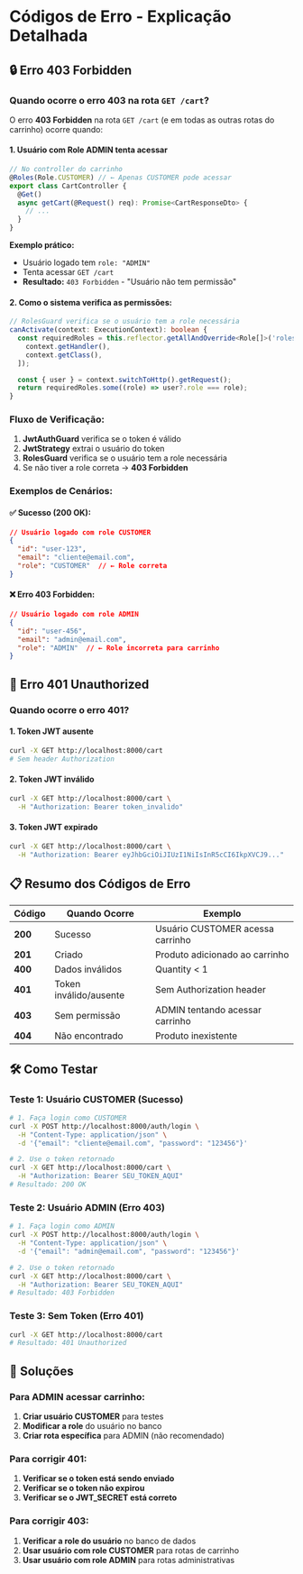 # Códigos de Erro - Explicação Detalhada

## 🔒 Erro 403 Forbidden

### Quando ocorre o erro 403 na rota `GET /cart`?

O erro **403 Forbidden** na rota `GET /cart` (e em todas as outras rotas do carrinho) ocorre quando:

#### 1. **Usuário com Role ADMIN tenta acessar**
```typescript
// No controller do carrinho
@Roles(Role.CUSTOMER) // ← Apenas CUSTOMER pode acessar
export class CartController {
  @Get()
  async getCart(@Request() req): Promise<CartResponseDto> {
    // ...
  }
}
```

**Exemplo prático:**
- Usuário logado tem `role: "ADMIN"`
- Tenta acessar `GET /cart`
- **Resultado:** `403 Forbidden` - "Usuário não tem permissão"

#### 2. **Como o sistema verifica as permissões:**

```typescript
// RolesGuard verifica se o usuário tem a role necessária
canActivate(context: ExecutionContext): boolean {
  const requiredRoles = this.reflector.getAllAndOverride<Role[]>('roles', [
    context.getHandler(),
    context.getClass(),
  ]);

  const { user } = context.switchToHttp().getRequest();
  return requiredRoles.some((role) => user?.role === role);
}
```

### Fluxo de Verificação:

1. **JwtAuthGuard** verifica se o token é válido
2. **JwtStrategy** extrai o usuário do token
3. **RolesGuard** verifica se o usuário tem a role necessária
4. Se não tiver a role correta → **403 Forbidden**

### Exemplos de Cenários:

#### ✅ **Sucesso (200 OK):**
```json
// Usuário logado com role CUSTOMER
{
  "id": "user-123",
  "email": "cliente@email.com",
  "role": "CUSTOMER"  // ← Role correta
}
```

#### ❌ **Erro 403 Forbidden:**
```json
// Usuário logado com role ADMIN
{
  "id": "user-456",
  "email": "admin@email.com",
  "role": "ADMIN"  // ← Role incorreta para carrinho
}
```

## 🔐 Erro 401 Unauthorized

### Quando ocorre o erro 401?

#### 1. **Token JWT ausente**
```bash
curl -X GET http://localhost:8000/cart
# Sem header Authorization
```

#### 2. **Token JWT inválido**
```bash
curl -X GET http://localhost:8000/cart \
  -H "Authorization: Bearer token_invalido"
```

#### 3. **Token JWT expirado**
```bash
curl -X GET http://localhost:8000/cart \
  -H "Authorization: Bearer eyJhbGciOiJIUzI1NiIsInR5cCI6IkpXVCJ9..."
```

## 📋 Resumo dos Códigos de Erro

| Código | Quando Ocorre | Exemplo |
|--------|---------------|---------|
| **200** | Sucesso | Usuário CUSTOMER acessa carrinho |
| **201** | Criado | Produto adicionado ao carrinho |
| **400** | Dados inválidos | Quantity < 1 |
| **401** | Token inválido/ausente | Sem Authorization header |
| **403** | Sem permissão | ADMIN tentando acessar carrinho |
| **404** | Não encontrado | Produto inexistente |

## 🛠️ Como Testar

### Teste 1: Usuário CUSTOMER (Sucesso)
```bash
# 1. Faça login como CUSTOMER
curl -X POST http://localhost:8000/auth/login \
  -H "Content-Type: application/json" \
  -d '{"email": "cliente@email.com", "password": "123456"}'

# 2. Use o token retornado
curl -X GET http://localhost:8000/cart \
  -H "Authorization: Bearer SEU_TOKEN_AQUI"
# Resultado: 200 OK
```

### Teste 2: Usuário ADMIN (Erro 403)
```bash
# 1. Faça login como ADMIN
curl -X POST http://localhost:8000/auth/login \
  -H "Content-Type: application/json" \
  -d '{"email": "admin@email.com", "password": "123456"}'

# 2. Use o token retornado
curl -X GET http://localhost:8000/cart \
  -H "Authorization: Bearer SEU_TOKEN_AQUI"
# Resultado: 403 Forbidden
```

### Teste 3: Sem Token (Erro 401)
```bash
curl -X GET http://localhost:8000/cart
# Resultado: 401 Unauthorized
```

## 🔧 Soluções

### Para ADMIN acessar carrinho:
1. **Criar usuário CUSTOMER** para testes
2. **Modificar a role** do usuário no banco
3. **Criar rota específica** para ADMIN (não recomendado)

### Para corrigir 401:
1. **Verificar se o token está sendo enviado**
2. **Verificar se o token não expirou**
3. **Verificar se o JWT_SECRET está correto**

### Para corrigir 403:
1. **Verificar a role do usuário** no banco de dados
2. **Usar usuário com role CUSTOMER** para rotas de carrinho
3. **Usar usuário com role ADMIN** para rotas administrativas 